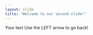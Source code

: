 ```yaml
---
layout: slide
title: "Welcome to our second slide!"
---
```

Your text
Use the LEFT arrow to go back!